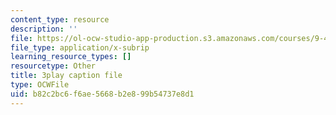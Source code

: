 ```yaml
---
content_type: resource
description: ''
file: https://ol-ocw-studio-app-production.s3.amazonaws.com/courses/9-40-introduction-to-neural-computation-spring-2018/b82c2bc6f6ae5668b2e899b54737e8d1_vQpo3rTwUjc.vtt
file_type: application/x-subrip
learning_resource_types: []
resourcetype: Other
title: 3play caption file
type: OCWFile
uid: b82c2bc6-f6ae-5668-b2e8-99b54737e8d1
---
```

